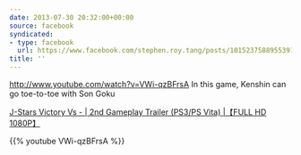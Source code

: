```yaml
---
date: 2013-07-30 20:32:00+00:00
source: facebook
syndicated:
- type: facebook
  url: https://www.facebook.com/stephen.roy.tang/posts/10152375889553912
title: ''
---
```


http://www.youtube.com/watch?v=VWi-qzBFrsA In this game, Kenshin can go toe-to-toe with Son Goku

[J-Stars Victory Vs - | 2nd Gameplay Trailer (PS3/PS Vita) |【FULL HD 1080P】](https://www.youtube.com/watch?v=VWi-qzBFrsA)



{{% youtube VWi-qzBFrsA %}}